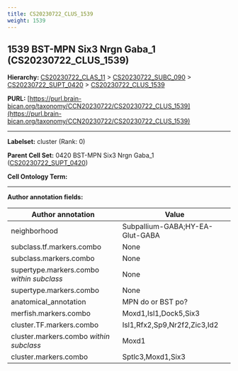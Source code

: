 ```yaml
---
title: CS20230722_CLUS_1539
weight: 1539
---
```

## 1539 BST-MPN Six3 Nrgn Gaba_1 (CS20230722_CLUS_1539)
<b>Hierarchy: </b>
[CS20230722_CLAS_11](../CS20230722_CLAS_11) >
[CS20230722_SUBC_090](../CS20230722_SUBC_090) >
[CS20230722_SUPT_0420](../CS20230722_SUPT_0420) >
[CS20230722_CLUS_1539](../CS20230722_CLUS_1539)

**PURL:** [https://purl.brain-bican.org/taxonomy/CCN20230722/CS20230722_CLUS_1539](https://purl.brain-bican.org/taxonomy/CCN20230722/CS20230722_CLUS_1539)

---


**Labelset:** cluster (Rank: 0)

**Parent Cell Set:** 0420 BST-MPN Six3 Nrgn Gaba_1 ([CS20230722_SUPT_0420](../CS20230722_SUPT_0420))



**Cell Ontology Term:** 

[MARKER GENES.]: #


---

[TRANSFERRED ANNOTATIONS.]: #


[AUTHOR ANNOTATION FIELDS.]: #


**Author annotation fields:**

| Author annotation | Value |
|-------------------|-------|
|neighborhood|Subpallium-GABA;HY-EA-Glut-GABA|
|subclass.tf.markers.combo|None|
|subclass.markers.combo|None|
|supertype.markers.combo _within subclass_|None|
|supertype.markers.combo|None|
|anatomical_annotation|MPN do or BST po?|
|merfish.markers.combo|Moxd1,Isl1,Dock5,Six3|
|cluster.TF.markers.combo|Isl1,Rfx2,Sp9,Nr2f2,Zic3,Id2|
|cluster.markers.combo _within subclass_|Moxd1|
|cluster.markers.combo|Sptlc3,Moxd1,Six3|
